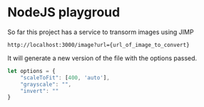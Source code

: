 # NodeJS playgroud

So far this project has a service to transorm images using JIMP

`http://localhost:3000/image?url={url_of_image_to_convert}`

It will generate a new version of the file with the options passed.

```javascript
let options = {
    "scaleToFit": [400, 'auto'],
    "grayscale": "",
    "invert": ""
}
```
